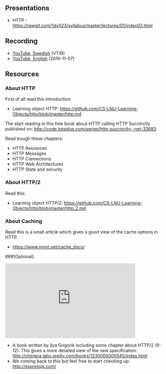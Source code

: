 ## Presentations
* HTTP - https://rawgit.com/1dv023/syllabus/master/lectures/01/index02.html

## Recording
* [YouTube, Swedish](https://youtu.be/OEg61gBdvMk?t=889) (VT19)
* [YouTube, English](https://youtu.be/hA-PaRr52Xc) (2016-11-07)

## Resources
### About HTTP

First of all read this introduction:
  * Learning object HTTP: https://github.com/CS-LNU-Learning-Objects/http/blob/master/http.md

The start reading in this free book about HTTP calling HTTP Succinctly published on:
http://code.tutsplus.com/series/http-succinctly--net-33683

Read trough these chapters:
* HTTP Resources
* HTTP Messages
* HTTP Connections
* HTTP Web Architectures
* HTTP State and security

### About HTTP/2
Read this:
* Learning object HTTP/2: https://github.com/CS-LNU-Learning-Objects/http/blob/master/http_2.md

### About Caching
Read this is a small article which gives a good view of the cache options in HTTP.
* https://www.mnot.net/cache_docs/

###[Optional]
<iframe width="420" height="240" src="https://www.youtube.com/embed/yURLTwZ3ehk" frameborder="0" allowfullscreen></iframe>

* A book written by Ilya Grigorik including some chapter about HTTP/2 (9-12). This gives a more detailed view of the new specification: http://chimera.labs.oreilly.com/books/1230000000545/index.html
* We coming back to this but feel free to start checking up: http://expressjs.com/
